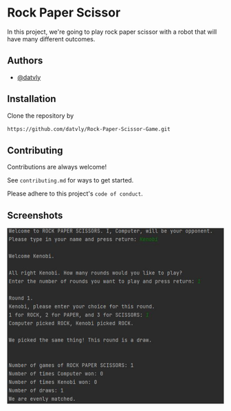 
# Rock Paper Scissor


In this project, we're going to play rock paper scissor with a robot that will have many different outcomes.



## Authors

- [@datvly](https://www.github.com/datvly)


## Installation

Clone the repository by
```bash
https://github.com/datvly/Rock-Paper-Scissor-Game.git
```
    
## Contributing

Contributions are always welcome!

See `contributing.md` for ways to get started.

Please adhere to this project's `code of conduct`.


## Screenshots

![App Screenshot](https://github.com/datvly/Rock-Paper-Scissor-Game/blob/main/Picture.JPG)

